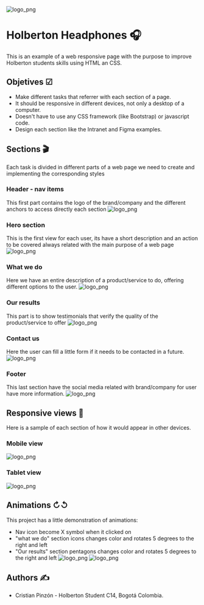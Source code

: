 ![logo_png](images/logo_headphones.png)

# Holberton Headphones 🎧
This is an example of a web responsive page with the purpose to improve Holberton students skills using HTML an CSS.

## Objetives ☑

* Make different tasks that referrer with each section of a page.
* It should be responsive in different devices, not only a desktop of a computer.
* Doesn't have to use any CSS framework (like Bootstrap) or javascript code.
* Design each section like the Intranet and Figma examples.

## Sections 🎬
Each task is divided in different parts of a web page we need to create and implementing the corresponding styles

### Header - nav items
This first part contains the logo of the brand/company and the different anchors to access directly each section
![logo_png](images/hh-header-navbar.png)

### Hero section
This is the first view for each user, its have a short description and an action to be covered always related with the main purpose of a web page
![logo_png](images/hh-hero-section.png)

### What we do
Here we have an entire description of a product/service to do, offering different options to the user.
![logo_png](images/hh-what-we-do.png)

### Our results
This part is to show testimonials that verify the quality of the product/service to offer
![logo_png](images/hh-our-results.png)

### Contact us
Here the user can fill a little form if it needs to be contacted in a future.
![logo_png](images/hh-contact-us.png)

### Footer
This last section have the social media related with brand/company for user have more information.
![logo_png](images/hh-footer.png)

## Responsive views 📱
Here is a sample of each section of how it would appear in other devices.
### Mobile view
![logo_png](images/hh-res-mobile.png)
### Tablet view
![logo_png](images/hh-res-tablet.png)

## Animations ↻↺
This project has a little demonstration of animations:
* Nav icon become X symbol when it clicked on
* "what we do" section icons changes color and rotates 5 degrees to the right and left
* "Our results" section pentagons changes color and rotates 5 degrees to the right and left
  ![logo_png](images/hh-nav-menu.png)
  ![logo_png](images/hh-ani-rows.png)

## Authors ✍
* Cristian Pinzón - Holberton Student C14, Bogotá Colombia.

